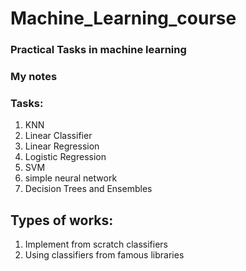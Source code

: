 # Machine_Learning_course

### Practical Tasks in machine learning 
### My notes 

### Tasks: 
1. KNN
2. Linear Classifier
3. Linear Regression
4. Logistic Regression
5. SVM
6. simple neural network
7. Decision Trees and Ensembles 

## Types of works: 
1. Implement from scratch classifiers
2. Using classifiers from famous libraries 
